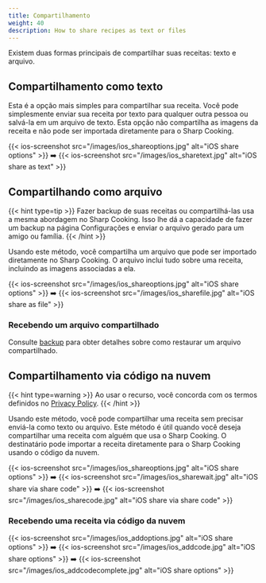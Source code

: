 ```yaml
---
title: Compartilhamento
weight: 40
description: How to share recipes as text or files
---
```


Existem duas formas principais de compartilhar suas receitas: texto e arquivo.

## Compartilhamento como texto
Esta é a opção mais simples para compartilhar sua receita. Você pode simplesmente enviar sua receita por texto para qualquer outra pessoa ou salvá-la em um arquivo de texto. Esta opção não compartilha as imagens da receita e não pode ser importada diretamente para o Sharp Cooking.

{{< ios-screenshot src="/images/ios_shareoptions.jpg" alt="iOS share options" >}}
➡️
{{< ios-screenshot src="/images/ios_sharetext.jpg" alt="iOS share as text" >}}

## Compartilhando como arquivo
{{< hint type=tip >}}
Fazer backup de suas receitas ou compartilhá-las usa a mesma abordagem no Sharp Cooking. Isso lhe dá a capacidade de fazer um backup na página Configurações e enviar o arquivo gerado para um amigo ou família.
{{< /hint >}}

Usando este método, você compartilha um arquivo que pode ser importado diretamente no Sharp Cooking. O arquivo inclui tudo sobre uma receita, incluindo as imagens associadas a ela.

{{< ios-screenshot src="/images/ios_shareoptions.jpg" alt="iOS share options" >}}
➡️
{{< ios-screenshot src="/images/ios_sharefile.jpg" alt="iOS share as file" >}}

### Recebendo um arquivo compartilhado
Consulte [backup](/pt/web/backup) para obter detalhes sobre como restaurar um arquivo compartilhado.

## Compartilhamento via código na nuvem
{{< hint type=warning >}}
Ao usar o recurso, você concorda com os termos definidos no [Privacy Policy](/pt/web/privacy-policy).
{{< /hint >}}

Usando este método, você pode compartilhar uma receita sem precisar enviá-la como texto ou arquivo. Este método é útil quando você deseja compartilhar uma receita com alguém que usa o Sharp Cooking. O destinatário pode importar a receita diretamente para o Sharp Cooking usando o código da nuvem.

{{< ios-screenshot src="/images/ios_shareoptions.jpg" alt="iOS share options" >}}
➡️
{{< ios-screenshot src="/images/ios_sharewait.jpg" alt="iOS share via share code" >}}
➡️ 
{{< ios-screenshot src="/images/ios_sharecode.jpg" alt="iOS share via share code" >}}

### Recebendo uma receita via código da nuvem
{{< ios-screenshot src="/images/ios_addoptions.jpg" alt="iOS share options" >}}
➡️
{{< ios-screenshot src="/images/ios_addcode.jpg" alt="iOS share options" >}}
➡️
{{< ios-screenshot src="/images/ios_addcodecomplete.jpg" alt="iOS share options" >}}